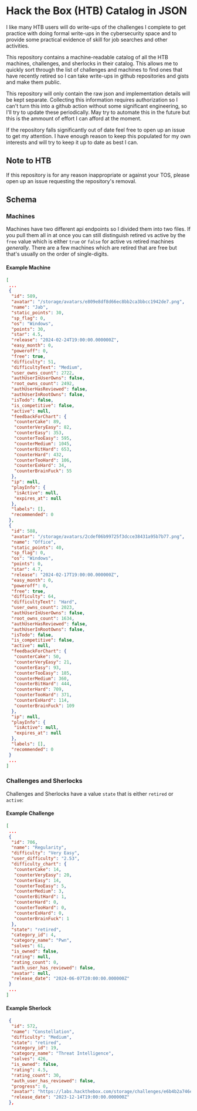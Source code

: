 # Hack the Box (HTB) Catalog in JSON

I like many HTB users will do write-ups of the challenges I complete to get
practice with doing formal write-ups in the cybersecurity space and to provide
some practical evidence of skill for job searches and other activities.

This repository contains a machine-readable catalog of all the HTB machines,
challenges, and sherlocks in their catalog. This allows me to quickly sort
through the list of challenges and machines to find ones that have recently
retired so I can take write-ups in github repositories and gists and make them
public.

This repository will only contain the raw json and implementation details will
be kept separate. Collecting this information requires authorization so I can't
turn this into a github action without some significant engineering, so I'll try
to update these periodically. May try to automate this in the future but this
is the ammount of effort I can afford at the moment.

If the repository falls significantly out of date feel free to open up an issue
to get my attention. I have enough reason to keep this populated for my own
interests and will try to keep it up to date as best I can.

## Note to HTB

If this repository is for any reason inappropriate or against your TOS, please
open up an issue requesting the repository's removal.

## Schema

### Machines

Machines have two different api endpoints so I divided them into two files. If
you pull them all in at once you can still distinguish retired vs active by the
`free` value which is either `true` or `false` for active vs retired machines
_generally_. There are a few machines which are retired that are free but
that's usually on the order of single-digits.

#### Example Machine

```json
[
 ...
 {
  "id": 589,
  "avatar": "/storage/avatars/e809e8df8d66ec8bb2ca3bbcc1942de7.png",
  "name": "Jab",
  "static_points": 30,
  "sp_flag": 0,
  "os": "Windows",
  "points": 30,
  "star": 4.5,
  "release": "2024-02-24T19:00:00.000000Z",
  "easy_month": 0,
  "poweroff": 0,
  "free": true,
  "difficulty": 51,
  "difficultyText": "Medium",
  "user_owns_count": 2722,
  "authUserInUserOwns": false,
  "root_owns_count": 2492,
  "authUserHasReviewed": false,
  "authUserInRootOwns": false,
  "isTodo": false,
  "is_competitive": false,
  "active": null,
  "feedbackForChart": {
   "counterCake": 89,
   "counterVeryEasy": 82,
   "counterEasy": 353,
   "counterTooEasy": 595,
   "counterMedium": 1045,
   "counterBitHard": 653,
   "counterHard": 432,
   "counterTooHard": 106,
   "counterExHard": 34,
   "counterBrainFuck": 55
  },
  "ip": null,
  "playInfo": {
   "isActive": null,
   "expires_at": null
  },
  "labels": [],
  "recommended": 0
 },
 {
  "id": 588,
  "avatar": "/storage/avatars/2cdef06b99725f3dcce38431a95b7b77.png",
  "name": "Office",
  "static_points": 40,
  "sp_flag": 0,
  "os": "Windows",
  "points": 0,
  "star": 4.7,
  "release": "2024-02-17T19:00:00.000000Z",
  "easy_month": 0,
  "poweroff": 0,
  "free": true,
  "difficulty": 64,
  "difficultyText": "Hard",
  "user_owns_count": 2023,
  "authUserInUserOwns": false,
  "root_owns_count": 1634,
  "authUserHasReviewed": false,
  "authUserInRootOwns": false,
  "isTodo": false,
  "is_competitive": false,
  "active": null,
  "feedbackForChart": {
   "counterCake": 50,
   "counterVeryEasy": 21,
   "counterEasy": 93,
   "counterTooEasy": 185,
   "counterMedium": 360,
   "counterBitHard": 444,
   "counterHard": 709,
   "counterTooHard": 371,
   "counterExHard": 114,
   "counterBrainFuck": 109
  },
  "ip": null,
  "playInfo": {
   "isActive": null,
   "expires_at": null
  },
  "labels": [],
  "recommended": 0
 }
 ...
]
```

### Challenges and Sherlocks

Challenges and Sherlocks have a value `state` that is either `retired` or `active`:

#### Example Challenge

```json
[
 ...
 {
  "id": 706,
  "name": "Regularity",
  "difficulty": "Very Easy",
  "user_difficulty": "2.53",
  "difficulty_chart": {
   "counterCake": 14,
   "counterVeryEasy": 20,
   "counterEasy": 14,
   "counterTooEasy": 5,
   "counterMedium": 3,
   "counterBitHard": 1,
   "counterHard": 0,
   "counterTooHard": 0,
   "counterExHard": 0,
   "counterBrainFuck": 1
  },
  "state": "retired",
  "category_id": 4,
  "category_name": "Pwn",
  "solves": 61,
  "is_owned": false,
  "rating": null,
  "rating_count": 0,
  "auth_user_has_reviewed": false,
  "avatar": null,
  "release_date": "2024-06-07T20:00:00.000000Z"
 }
 ...
]
```

#### Example Sherlock

```json
 {
  "id": 572,
  "name": "Constellation",
  "difficulty": "Medium",
  "state": "retired",
  "category_id": 19,
  "category_name": "Threat Intelligence",
  "solves": 426,
  "is_owned": false,
  "rating": 4.5,
  "rating_count": 30,
  "auth_user_has_reviewed": false,
  "progress": 0,
  "avatar": "https://labs.hackthebox.com/storage/challenges/e6b4b2a746ed40e1af829d1fa82daa10.png",
  "release_date": "2023-12-14T19:00:00.000000Z"
 },
```
